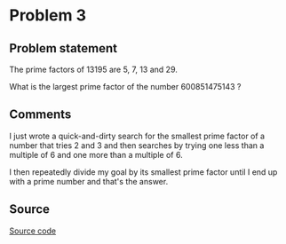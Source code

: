 # Problem 3

## Problem statement

The prime factors of 13195 are 5, 7, 13 and 29.

What is the largest prime factor of the number 600851475143 ?

## Comments

I just wrote a quick-and-dirty search for the smallest prime factor of
a number that tries 2 and 3 and then searches by trying one less than
a multiple of 6 and one more than a multiple of 6.

I then repeatedly divide my goal by its smallest prime factor until I
end up with a prime number and that's the answer.


## Source

[Source code](https://github.com/fizbin/pe100challenge/blob/master{{page.url}}src/main.rs)
